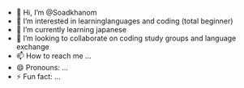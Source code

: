 - 👋 Hi, I’m @Soadkhanom
- 👀 I’m interested in learninglanguages and coding (total beginner)
- 🌱 I’m currently learning japanese
- 💞️ I’m looking to collaborate on coding study groups and language exchange 
- 📫 How to reach me ...
- 😄 Pronouns: ...
- ⚡ Fun fact: ...

<!---
Soadkhanom/Soadkhanom is a ✨ special ✨ repository because its `README.md` (this file) appears on your GitHub profile.
You can click the Preview link to take a look at your changes.
--->
